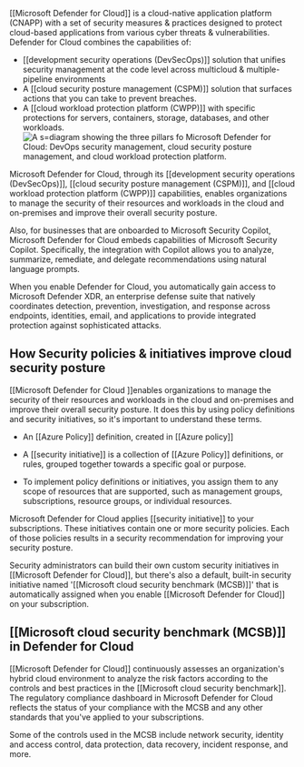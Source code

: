 [[Microsoft Defender for Cloud]] is a cloud-native application platform (CNAPP) with a set of security measures & practices designed to protect cloud-based applications from various cyber threats & vulnerabilities. Defender for Cloud combines the capabilities of:
- [[development security operations (DevSecOps)]] solution that unifies security management at the code level across multicloud & multiple-pipeline environments
- A [[cloud security posture management (CSPM)]] solution that surfaces actions that you can take to prevent breaches.
- A [[cloud workload protection platform (CWPP)]] with specific protections for servers, containers, storage, databases, and other workloads.![A s=diagram showing the three pillars fo Microsoft Defender for Cloud:  DevOps security management, cloud security posture management, and cloud workload protection platform.](https://learn.microsoft.com/en-us/training/wwl-sci/describe-security-management-capabilities-of-azure/media/defender-for-cloud-pillars-inline.png)

Microsoft Defender for Cloud, through its [[development security operations (DevSecOps)]], [[cloud security posture management (CSPM)]], and [[cloud workload protection platform (CWPP)]] capabilities, enables organizations to manage the security of their resources and workloads in the cloud and on-premises and improve their overall security posture.

Also, for businesses that are onboarded to Microsoft Security Copilot, Microsoft Defender for Cloud embeds capabilities of Microsoft Security Copilot. Specifically, the integration with Copilot allows you to analyze, summarize, remediate, and delegate recommendations using natural language prompts.

When you enable Defender for Cloud, you automatically gain access to Microsoft Defender XDR, an enterprise defense suite that natively coordinates detection, prevention, investigation, and response across endpoints, identities, email, and applications to provide integrated protection against sophisticated attacks. 
## How Security policies & initiatives improve cloud security posture
[[Microsoft Defender for Cloud ]]enables organizations to manage the security of their resources and workloads in the cloud and on-premises and improve their overall security posture. It does this by using policy definitions and security initiatives, so it's important to understand these terms.
- An [[Azure Policy]] definition, created in [[Azure policy]]
    
- A [[security initiative]] is a collection of [[Azure Policy]] definitions, or rules, grouped together towards a specific goal or purpose. 
    
- To implement policy definitions or initiatives, you assign them to any scope of resources that are supported, such as management groups, subscriptions, resource groups, or individual resources.
    

Microsoft Defender for Cloud applies [[security initiative]] to your subscriptions. These initiatives contain one or more security policies. Each of those policies results in a security recommendation for improving your security posture.

Security administrators can build their own custom security initiatives in [[Microsoft Defender for Cloud]], but there's also a default, built-in security initiative named '[[Microsoft cloud security benchmark (MCSB)]]' that is automatically assigned when you enable [[Microsoft Defender for Cloud]] on your subscription.
## [[Microsoft cloud security benchmark (MCSB)]] in Defender for Cloud
[[Microsoft Defender for Cloud]] continuously assesses an organization's hybrid cloud environment to analyze the risk factors according to the controls and best practices in the [[Microsoft cloud security benchmark]]. The regulatory compliance dashboard in Microsoft Defender for Cloud reflects the status of your compliance with the MCSB and any other standards that you've applied to your subscriptions.

Some of the controls used in the MCSB include network security, identity and access control, data protection, data recovery, incident response, and more.